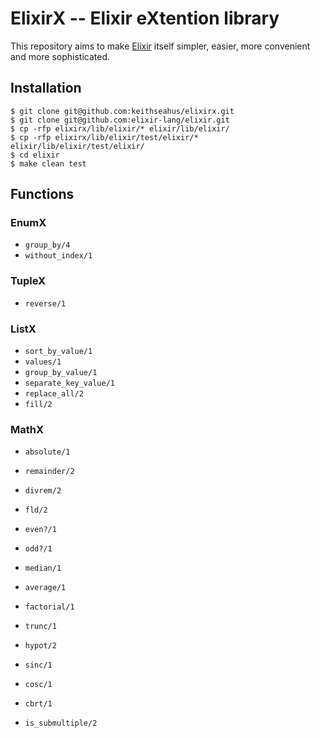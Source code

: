 ElixirX -- Elixir eXtention library
===================================

This repository aims to make [Elixir][1] itself simpler, easier, more convenient and more sophisticated.

## Installation

    $ git clone git@github.com:keithseahus/elixirx.git
    $ git clone git@github.com:elixir-lang/elixir.git
    $ cp -rfp elixirx/lib/elixir/* elixir/lib/elixir/
    $ cp -rfp elixirx/lib/elixir/test/elixir/* elixir/lib/elixir/test/elixir/
    $ cd elixir
    $ make clean test

## Functions

### EnumX

* `group_by/4`
* `without_index/1`

### TupleX

* `reverse/1`

### ListX

* `sort_by_value/1`
* `values/1`
* `group_by_value/1`
* `separate_key_value/1`
* `replace_all/2`
* `fill/2`

### MathX

* `absolute/1`
* `remainder/2`
* `divrem/2`
* `fld/2`
* `even?/1`
* `odd?/1`
* `median/1`
* `average/1`
* `factorial/1`
* `trunc/1`
* `hypot/2`
* `sinc/1`
* `cosc/1`
* `cbrt/1`
* `is_submultiple/2`

  [1]: https://github.com/elixir-lang/elixir

